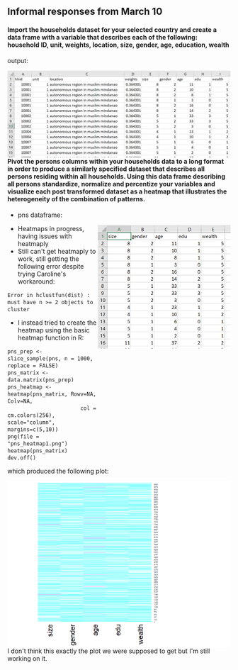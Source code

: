 ## Informal responses from March 10

#### Import the households dataset for your selected country and create a data frame with a variable that describes each of the following: household ID, unit, weights, location, size, gender, age, education, wealth

output:

<img style="float: right;" src="march10hw_q1.png" width = 600/>

#### Pivot the persons columns within your households data to a long format in order to produce a similarly specified dataset that describes all persons residing within all households. Using this data frame describing all persons standardize, normalize and percentize your variables and visualize each post transformed dataset as a heatmap that illustrates the heterogeneity of the combination of patterns.

- pns dataframe:

<img style="float: right;" src="march10hw_q2.png" width = 300/>

- Heatmaps in progress, having issues with heatmaply
- Still can't get heatmaply to work, still getting the following error despite trying Caroline's workaround:
``` 
Error in hclustfun(dist) : must have n >= 2 objects to cluster
```
- I instead tried to create the heatmap using the basic heatmap function in R:
``` 
pns_prep <- slice_sample(pns, n = 1000, replace = FALSE)
pns_matrix <- data.matrix(pns_prep)
pns_heatmap <- heatmap(pns_matrix, Rowv=NA, Colv=NA,
                       col = cm.colors(256), scale="column", margins=c(5,10))
png(file = "pns_heatmap1.png")
heatmap(pns_matrix)  
dev.off() 
```
which produced the following plot:

<img style="float: right;" src="heatmap1.png" width = 600/>

I don't think this exactly the plot we were supposed to get but I'm still working on it.
